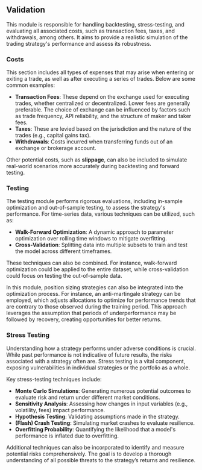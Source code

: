 ## Validation  

This module is responsible for handling backtesting, stress-testing, and evaluating all associated costs, such as transaction fees, taxes, and withdrawals, among others. It aims to provide a realistic simulation of the trading strategy's performance and assess its robustness.  

### Costs  

This section includes all types of expenses that may arise when entering or exiting a trade, as well as after executing a series of trades. Below are some common examples:  

- **Transaction Fees**: These depend on the exchange used for executing trades, whether centralized or decentralized. Lower fees are generally preferable. The choice of exchange can be influenced by factors such as trade frequency, API reliability, and the structure of maker and taker fees.  
- **Taxes**: These are levied based on the jurisdiction and the nature of the trades (e.g., capital gains tax).  
- **Withdrawals**: Costs incurred when transferring funds out of an exchange or brokerage account.  

Other potential costs, such as **slippage**, can also be included to simulate real-world scenarios more accurately during backtesting and forward testing.  

### Testing  

The testing module performs rigorous evaluations, including in-sample optimization and out-of-sample testing, to assess the strategy's performance. For time-series data, various techniques can be utilized, such as:  

- **Walk-Forward Optimization**: A dynamic approach to parameter optimization over rolling time windows to mitigate overfitting.  
- **Cross-Validation**: Splitting data into multiple subsets to train and test the model across different timeframes.  

These techniques can also be combined. For instance, walk-forward optimization could be applied to the entire dataset, while cross-validation could focus on testing the out-of-sample data.  

In this module, position sizing strategies can also be integrated into the optimization process. For instance, an anti-martingale strategy can be employed, which adjusts allocations to optimize for performance trends that are contrary to those observed during the training period. This approach leverages the assumption that periods of underperformance may be followed by recovery, creating opportunities for better returns.

### Stress Testing  

Understanding how a strategy performs under adverse conditions is crucial. While past performance is not indicative of future results, the risks associated with a strategy often are. Stress testing is a vital component, exposing vulnerabilities in individual strategies or the portfolio as a whole.  

Key stress-testing techniques include:  

- **Monte Carlo Simulations**: Generating numerous potential outcomes to evaluate risk and return under different market conditions.  
- **Sensitivity Analysis**: Assessing how changes in input variables (e.g., volatility, fees) impact performance.  
- **Hypothesis Testing**: Validating assumptions made in the strategy.  
- **(Flash) Crash Testing**: Simulating market crashes to evaluate resilience.  
- **Overfitting Probability**: Quantifying the likelihood that a model's performance is inflated due to overfitting.  

Additional techniques can also be incorporated to identify and measure potential risks comprehensively. The goal is to develop a thorough understanding of all possible threats to the strategy’s returns and resilience.  
